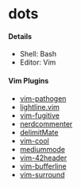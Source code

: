 # dots

#### Details

* Shell: Bash
* Editor: Vim

#### Vim Plugins

* [vim-pathogen][1]
* [lightline.vim][2]
* [vim-fugitive][3]
* [nerdcommenter][4]
* [delimitMate][5]
* [vim-cool][6]
* [mediummode][7]
* [vim-42header][8]
* [vim-bufferline][9]
* [vim-surround][10]

[1]: https://github.com/tpope/vim-pathogen.git
[2]: https://github.com/itchyny/lightline.vim.git
[3]: https://github.com/tpope/vim-fugitive.git
[4]: https://github.com/scrooloose/nerdcommenter.git
[5]: https://github.com/Raimondi/delimitMate.git
[6]: https://github.com/romainl/vim-cool.git
[7]: https://github.com/kbarrette/mediummode.git
[8]: https://github.com/pbondoer/vim-42header.git
[9]: https://github.com/bling/vim-bufferline.git
[10]: https://github.com/tpope/vim-surround.git
